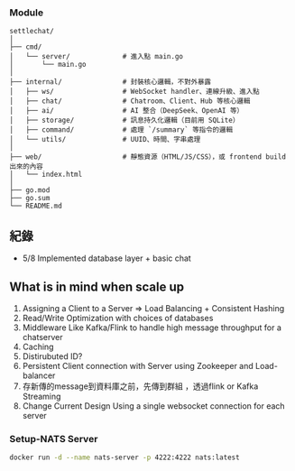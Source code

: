 
### Module 
````
settlechat/
│
├── cmd/
│   └── server/             # 進入點 main.go
│       └── main.go
│
├── internal/               # 封裝核心邏輯，不對外暴露
│   ├── ws/                 # WebSocket handler、連線升級、進入點
│   ├── chat/               # Chatroom、Client、Hub 等核心邏輯
│   ├── ai/                 # AI 整合（DeepSeek、OpenAI 等）
│   ├── storage/            # 訊息持久化邏輯（目前用 SQLite）
│   ├── command/            # 處理 `/summary` 等指令的邏輯
│   └── utils/              # UUID、時間、字串處理
│
├── web/                    # 靜態資源（HTML/JS/CSS），或 frontend build 出來的內容
│   └── index.html
│
├── go.mod
├── go.sum
└── README.md
````

## 紀錄
- 5/8 Implemented database layer + basic chat 

## What is in mind when scale up

1. Assigning a Client to a Server => Load Balancing + Consistent Hashing
2. Read/Write Optimization with choices of databases
3. Middleware Like Kafka/Flink to handle high message throughput for a chatserver
4. Caching 
5. Distirubuted ID?
6. Persistent Client connection with Server using Zookeeper and Load-balancer
7. 存新傳的message到資料庫之前，先傳到群組 ，透過flink or Kafka Streaming 
8. Change Current Design Using a single websocket connection for each server

### Setup-NATS Server
````bash
docker run -d --name nats-server -p 4222:4222 nats:latest
````